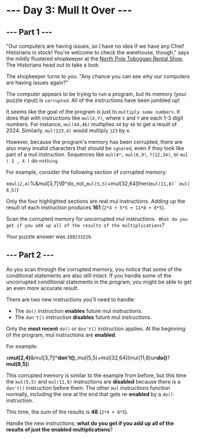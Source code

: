 # --- Day 3: Mull It Over ---

## --- Part 1 ---

"Our computers are having issues, so I have no idea if we have any Chief Historians in stock! You're welcome to check the warehouse, though," says the mildly flustered shopkeeper at the [North Pole Toboggan Rental Shop](https://adventofcode.com/2020/day/2). The Historians head out to take a look.

The shopkeeper turns to you. "Any chance you can see why our computers are having issues again?"

The computer appears to be trying to run a program, but its memory (your puzzle input) is `corrupted`. All of the instructions have been jumbled up!

It seems like the goal of the program is just to `multiply some numbers`. It does that with instructions like `mul(X,Y)`, where `X` and `Y` are each 1-3 digit numbers. For instance, `mul(44,46)` multiplies `44` by `46` to get a result of 2024. Similarly, `mul(123,4)` would multiply `123` by `4`.

However, because the program's memory has been corrupted, there are also many invalid characters that should be `ignored`, even if they look like part of a mul instruction. Sequences like `mul(4*,` `mul(6,9!`, `?(12,34)`, or `mul ( 2 , 4 )` do `nothing`.

For example, consider the following section of corrupted memory:

x`mul(2,4)`%&mul[3,7]!@^do_not_`mul(5,5)`+mul(32,64]then(`mul(11,8)``mul(8,5)`)

Only the four highlighted sections are real mul instructions. Adding up the result of each instruction produces **161** (`2*4 + 5*5 + 11*8 + 8*5`).

Scan the corrupted memory for uncorrupted mul instructions.` What do you get if you add up all of the results of the multiplications`?

Your puzzle answer was `180233229`.

## --- Part 2 ---

As you scan through the corrupted memory, you notice that some of the conditional statements are also still intact. If you handle some of the uncorrupted conditional statements in the program, you might be able to get an even more accurate result.

There are two new instructions you'll need to handle:

* The `do()` instruction **enables** future mul instructions.
* The `don't()` instruction **disables** future mul instructions.

Only the **most recent** `do()` or `don't()` instruction applies. At the beginning of the program, mul instructions are **enabled**.

For example:

x**mul(2,4)**&mul[3,7]!^**don't()**_mul(5,5)+mul(32,64](mul(11,8)un**do()**?**mul(8,5)**)

This corrupted memory is similar to the example from before, but this time the `mul(5,5)` and `mul(11,8)` instructions are **disabled** because there is a `don't()` instruction before them. The other `mul` instructions function normally, including the one at the end that gets re-**enabled** by a `do()` instruction.

This time, the sum of the results is **48** (`2*4 + 8*5`).

Handle the new instructions; **what do you get if you add up all of the results of just the enabled multiplications**?

